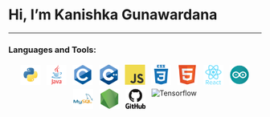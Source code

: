 # Hi, I’m Kanishka Gunawardana

<!-- 
---
### <img width='25' />My Github:

![Kanishka's github ](https://github-readme-stats.vercel.app/api?username=KATTA-00&count_private=true&theme=dark&bg_color=000000&show_icons=true&ring_color=FF6500) 

<div align="center">
  
[![Top Langs](https://github-readme-stats.vercel.app/api/top-langs/?username=KATTA-00&langs_count=10&count_private=true&theme=dark&bg_color=000000&layout=compact&show_icons=true)](https://github.com/anuraghazra/github-readme-stats)<br>

</div>
-->

---
### Languages and Tools:
<p align="center">
<img src="https://raw.githubusercontent.com/github/explore/80688e429a7d4ef2fca1e82350fe8e3517d3494d/topics/python/python.png" alt="Python" height="40" style="vertical-align:top; margin:4px">
<img src="https://github.com/devicons/devicon/blob/master/icons/java/java-original-wordmark.svg" title="Java" alt="Java" height="40" style="vertical-align:top; margin:4px"/>
<img src="https://github.com/devicons/devicon/blob/master/icons/c/c-original.svg" title="c" alt="c" height="40" style="vertical-align:top; margin:4px"/>
<img src="https://github.com/devicons/devicon/blob/master/icons/cplusplus/cplusplus-original.svg" title="c++" alt="c++" height="40" style="vertical-align:top; margin:4px"/>
<img src="https://raw.githubusercontent.com/github/explore/80688e429a7d4ef2fca1e82350fe8e3517d3494d/topics/javascript/javascript.png" alt="Javascript" height="40" style="vertical-align:top; margin:4px">
<img src="https://github.com/devicons/devicon/blob/master/icons/css3/css3-plain-wordmark.svg"  title="CSS3" alt="CSS" height="40" style="vertical-align:top; margin:4px"/>
<img src="https://github.com/devicons/devicon/blob/master/icons/html5/html5-original.svg" title="HTML5" alt="HTML" height="40" style="vertical-align:top; margin:4px"/>
<img src="https://github.com/devicons/devicon/blob/master/icons/react/react-original-wordmark.svg" title="React" alt="React" height="40" style="vertical-align:top; margin:4px"/>
<img src="https://raw.githubusercontent.com/github/explore/80688e429a7d4ef2fca1e82350fe8e3517d3494d/topics/arduino/arduino.png" alt="arduino" height="40" style="vertical-align:top; margin:4px">
<img src="https://github.com/devicons/devicon/blob/master/icons/mysql/mysql-original-wordmark.svg" alt="mysql" height="40" style="vertical-align:top; margin:4px">
<img src="https://raw.githubusercontent.com/github/explore/80688e429a7d4ef2fca1e82350fe8e3517d3494d/topics/nodejs/nodejs.png" alt="nodejs" height="40" style="vertical-align:top; margin:4px">
<img src="https://github.com/devicons/devicon/blob/master/icons/github/github-original-wordmark.svg" title="Github" alt="Github" height="40" style="vertical-align:top; margin:4px"/>
<img src="https://github.com/valohai/ml-logos/blob/master/tensorflow-tf.svg" title="Tensorflow" alt="Tensorflow" height="40" style="vertical-align:top; margin:4px"/>

<!--[GitHub Snake Light](./dist/github-contribution-grid-snake#gh-light-mode-only)
![GitHub Snake dark](./dist/github-contribution-grid-snake-dark.svg#gh-dark-mode-only)-->
